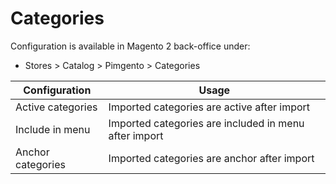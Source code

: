 # Categories

Configuration is available in Magento 2 back-office under:
* Stores > Catalog > Pimgento > Categories

| Configuration           | Usage                                                                                  |
|-------------------------|----------------------------------------------------------------------------------------|
| Active categories       | Imported categories are active after import                                            |
| Include in menu         | Imported categories are included in menu after import                                  |
| Anchor categories       | Imported categories are anchor after import                                            |